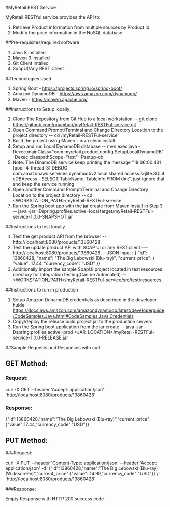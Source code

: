 #MyRetail REST Service

MyRetail RESTful service provides the API to:
1. Retrieve Product information from multiple sources by Product Id.
2. Modify the price information in the NoSQL database.

##Pre-requisites/required software

1. Java 8 installed
2. Maven 3 installed
3. Git Client Intalled
4. SoapUI/Any REST Client

##Technologies Used


1. Spring Boot - https://projects.spring.io/spring-boot/
2. Amazon DynamoDB - https://aws.amazon.com/dynamodb/
3. Maven - https://maven.apache.org/

##Instructions to Setup locally

1. Clone The Repository from Git Hub to a local workstation -- git clone https://github.com/pnamburi/myRetail-RESTFul-service.git
2. Open Command Prompt/Terminal and Change Directory Location to the project directory -- cd <PATH>/myRetail-RESTFul-service
3. Build the project using Maven - mvn clean install
3. Setup and run Local DynamoDB database -- mvn exec:java -Dexec.mainClass="com.myretail.product.config.SetupLocalDynamoDB" -Dexec.classpathScope="test" -Psetup-db
4. Note: The DinamoDB service keep printing the message "18:06:00.431 [pool-4-thread-3] DEBUG com.amazonaws.services.dynamodbv2.local.shared.access.sqlite.SQLiteDBAccess - SELECT TableName, TableInfo FROM dm;", just ignore that and keep the service running
5. Open another Command Prompt/Terminal and Change Directory Location to the project directory -- cd <WORKSTATION_PATH>/myRetail-RESTFul-service
6. Run the Spring boot app with the jar create from Maven install in Step 3 --  java -jar -Dspring.profiles.active=local target/myRetail-RESTFul-service-1.0.0-SNAPSHOT.jar

##Instructions to test locally

1. Test the get product API from the browser -- http://localhost:8080/products/13860428
2. Test the update product API with SOAP UI or any REST client  --- http://localhost:8080/products/13860428 -- JSON Input : {   "id": 13860428,   "name": "The Big Lebowski (Blu-ray)",   "current_price":    {      "value": 17.44,      "currency_code": "USD"   }}
3. Additionally import the sample SoapUI project located in test resources directory for Integration testing(Can be Automated) -- <WORKSTATION_PATH>/myRetail-RESTFul-service/src/test/resources.
 


##Instructions to run in production

1. Setup Amazon DunamoDB credentials as described in the developer huide https://docs.aws.amazon.com/amazondynamodb/latest/developerguide/CodeSamples.Java.html#CodeSamples.Java.Credentials 
2. Copy/deploy the release build project jar to the production servers
3. Run the Spring boot application from the jar create  --  java -jar -Dspring.profiles.active=prod <JAR_LOCATION>/myRetail-RESTFul-service-1.0.0-RELEASE.jar

##Sample Requests and Responses with curl

 
## GET Method:
 
### Request:
 
 curl -X GET --header 'Accept: application/json' 'http://localhost:8080/products/13860428'
 
### Response:
 
 {"id":13860428,"name":"The Big Lebowski (Blu-ray)","current_price":{"value":17.44,"currency_code":"USD"}}
 

## PUT Method:

###Request:

curl -X PUT --header 'Content-Type: application/json' --header 'Accept: application/json' -d '{"id":13860428,"name":"The Big Lebowski (Blu-ray) (Widescreen)","current_price":{"value": 14.99,"currency_code":"USD"}} \ 
  ' 'http://localhost:8080/products/13860428'
  
###Response:

Empty Response with HTTP 200 success code
 


 